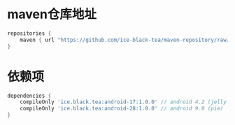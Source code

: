 # maven仓库地址

```groovy
repositories {
    maven { url "https://github.com/ice-black-tea/maven-repository/raw/release/repository/" }
}
```

# 依赖项

```groovy
dependencies {
    compileOnly 'ice.black.tea:android-17:1.0.0' // android 4.2 (jelly bean)
    compileOnly 'ice.black.tea:android-28:1.0.0' // android 9.0 (pie)
}
```
